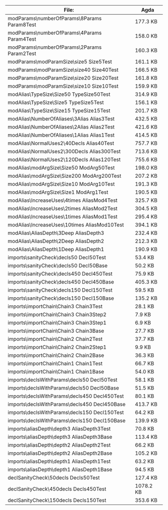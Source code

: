 File:|Agda
---|---
modParams\numberOfParams\8Params Param8Test|177.3 KB
modParams\numberOfParams\4Params Param4Test|158.0 KB
modParams\numberOfParams\2Params Param2Test|160.3 KB
modParams\modParamSize\size5 Size5Test|161.1 KB
modParams\modParamSize\size40 Size40Test|166.5 KB
modParams\modParamSize\size20 Size20Test|161.8 KB
modParams\modParamSize\size10 Size10Test|159.9 KB
modAlias\TypeSize\Size50 TypeSize50Test|314.9 KB
modAlias\TypeSize\Size5 TypeSize5Test|156.1 KB
modAlias\TypeSize\Size15 TypeSize15Test|201.7 KB
modAlias\NumberOfAliases\3Alias Alias3Test|432.5 KB
modAlias\NumberOfAliases\2Alias Alias2Test|421.6 KB
modAlias\NumberOfAliases\1Alias Alias1Test|414.5 KB
modAlias\NormalUses2\40Decls Alias40Test|757.7 KB
modAlias\NormalUses2\300Decls Alias300Test|713.6 KB
modAlias\NormalUses2\120Decls Alias120Test|755.6 KB
modAlias\modArgSize\Size50 ModArg50Test|198.0 KB
modAlias\modArgSize\Size200 ModArg200Test|207.2 KB
modAlias\modArgSize\Size10 ModArg10Test|191.3 KB
modAlias\modArgSize\Size1 ModArg1Test|190.5 KB
modAlias\IncreaseUses\4times AliasMod4Test|325.7 KB
modAlias\IncreaseUses\2times AliasMod2Test|304.5 KB
modAlias\IncreaseUses\1times AliasMod1Test|295.4 KB
modAlias\IncreaseUses\10times AliasMod10Test|394.1 KB
modAlias\AliasDepth\3Deep AliasDepth3|232.4 KB
modAlias\AliasDepth\2Deep AliasDepth2|212.3 KB
modAlias\AliasDepth\1Deep AliasDepth1|190.9 KB
imports\sanityCheck\decls50 Decl50Test|53.4 KB
imports\sanityCheck\decls50 Decl50Base|50.2 KB
imports\sanityCheck\decls450 Decl450Test|75.9 KB
imports\sanityCheck\decls450 Decl450Base|405.3 KB
imports\sanityCheck\decls150 Decl150Test|59.5 KB
imports\sanityCheck\decls150 Decl150Base|135.2 KB
imports\importChain\Chain3 Chain3Test|28.1 KB
imports\importChain\Chain3 Chain3Step2|7.9 KB
imports\importChain\Chain3 Chain3Step1|6.9 KB
imports\importChain\Chain3 Chain3Base|27.7 KB
imports\importChain\Chain2 Chain2Test|37.7 KB
imports\importChain\Chain2 Chain2Step1|9.9 KB
imports\importChain\Chain2 Chain2Base|36.3 KB
imports\importChain\Chain1 Chain1Test|66.7 KB
imports\importChain\Chain1 Chain1Base|54.0 KB
imports\declsWithParams\decls50 Decl50Test|58.1 KB
imports\declsWithParams\decls50 Decl50Base|51.5 KB
imports\declsWithParams\decls450 Decl450Test|80.1 KB
imports\declsWithParams\decls450 Decl450Base|413.7 KB
imports\declsWithParams\decls150 Decl150Test|64.2 KB
imports\declsWithParams\decls150 Decl150Base|139.9 KB
imports\aliasDepth\depth3 AliasDepth3Test|70.8 KB
imports\aliasDepth\depth3 AliasDepth3Base|113.4 KB
imports\aliasDepth\depth2 AliasDepth2Test|66.2 KB
imports\aliasDepth\depth2 AliasDepth2Base|105.2 KB
imports\aliasDepth\depth1 AliasDepth1Test|63.2 KB
imports\aliasDepth\depth1 AliasDepth1Base|94.5 KB
declSanityCheck\50decls Decls50Test|127.4 KB
declSanityCheck\450decls Decls450Test|1078.2 KB
declSanityCheck\150decls Decls150Test|353.6 KB
